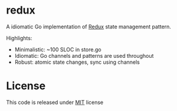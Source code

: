# redux

A idiomatic Go implementation of [Redux](https://redux.js.org) state management
pattern.

Highlights:

* Minimalistic: ~100 SLOC in store.go
* Idiomatic: Go channels and patterns are used throughout
* Robust: atomic state changes, sync using channels

# License

This code is released under [MIT](https://github.com/andviro/redux/blob/master/LICENSE) license
